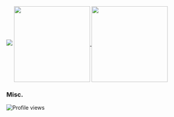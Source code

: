 <img src="https://capsule-render.vercel.app/api?type=egg&color=timeGradient&fontAlign=50&animation=twinkling&text=Hey, I'm Josh!%20&height=300&fontSize=100&textBg=transparent%" />


<a href="https://justjoshriley.github.io/justjoshriley/">
  <img height="200px" align="center" src="https://github-readme-stats.vercel.app/api/top-langs/?username=justjoshriley&layout=compact&text_color=000&icon_color=000&bg_color=0,ea6161,ffc64d,fffc4d,52fa5a&theme=graywhite" />
</a>
<a href="https://justjoshriley.github.io/justjoshriley/">
  <img height="200px" align="center" src="https://github-readme-stats.vercel.app/api?username=justjoshriley&hide=issues&count_private=true&text_color=000&icon_color=fff&bg_color=0,52fa5a,4dfcff,c64dff&theme=graywhite" />
</a>




### Misc.
![Profile views](https://gpvc.arturio.dev/justjoshriley)



<!--
**JustJoshRiley/justjoshriley** is a ✨ _special_ ✨ repository because its `README.md` (this file) appears on your GitHub profile.

Here are some ideas to get you started:

- 🔭 I’m currently working on ...
- 🌱 I’m currently learning ...
- 👯 I’m looking to collaborate on ...
- 🤔 I’m looking for help with ...
- 💬 Ask me about ...
- 📫 How to reach me: ...
- 😄 Pronouns: ...
- ⚡ Fun fact: ...
-->

